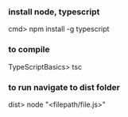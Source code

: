 ### install node, typescript
cmd> npm install -g typescript 

### to compile
TypeScriptBasics> tsc

### to run navigate to dist folder
dist> node "<filepath/file.js>"